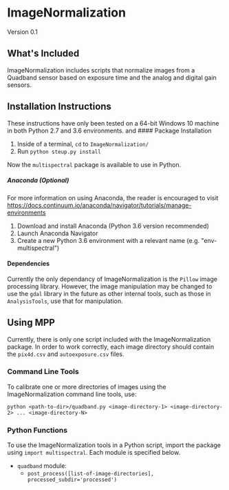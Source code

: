 # ImageNormalization
Version 0.1

## What's Included
ImageNormalization includes scripts that normalize images from a Quadband sensor based on exposure time and the analog and digital gain sensors.

## Installation Instructions
These instructions have only been tested on a 64-bit Windows 10 machine in both Python 2.7 and 3.6 environments.
 and #### Package Installation
1. Inside of a terminal, `cd` to `ImageNormalization/`
2. Run `python steup.py install`

Now the `multispectral` package is available to use in Python.

##### Anaconda (Optional)
For more information on using Anaconda, the reader is encouraged to visit https://docs.continuum.io/anaconda/navigator/tutorials/manage-environments

1. Download and install Anaconda (Python 3.6 version recommended)
2. Launch Anaconda Navigator
2. Create a new Python 3.6 environment with a relevant name (e.g. "env-multispectral")

#### Dependencies

Currently the only dependancy of ImageNormalization is the `Pillow` image processing library. However, the image manipulation may be changed to use the `gdal` library in the future as other internal tools, such as those in `AnalysisTools`, use that for manipulation.

## Using MPP
Currently, there is only one script included with the ImageNormalization package. In order to work correctly, each image directory should contain the `pix4d.csv` and `autoexposure.csv` files.

### Command Line Tools
To calibrate one or more directories of images using the ImageNormalization command line tools, use:

`python <path-to-dir>/quadband.py <image-directory-1> <image-directory-2> ... <image-directory-N>`

### Python Functions
To use the ImageNormalization tools in a Python script, import the package using `import multispectral`. Each module is specified below.

* `quadband` module:
    * `post_process([list-of-image-directories], processed_subdir='processed')`
